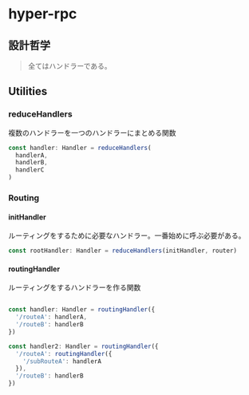 # hyper-rpc

## 設計哲学

> 全てはハンドラーである。

## Utilities
### reduceHandlers
複数のハンドラーを一つのハンドラーにまとめる関数

```ts
const handler: Handler = reduceHandlers(
  handlerA,
  handlerB,
  handlerC
)
```

### Routing

#### initHandler
ルーティングをするために必要なハンドラー。一番始めに呼ぶ必要がある。

```ts
const rootHandler: Handler = reduceHandlers(initHandler, router)
```

#### routingHandler
ルーティングをするハンドラーを作る関数

```ts

const handler: Handler = routingHandler({
  '/routeA': handlerA,
  '/routeB': handlerB
})

const handler2: Handler = routingHandler({
  '/routeA': routingHandler({
    '/subRouteA': handlerA
  }),
  '/routeB': handlerB
})

```